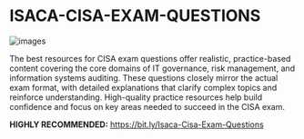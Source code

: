 # ISACA-CISA-EXAM-QUESTIONS

![images](https://github.com/user-attachments/assets/a1ad9129-4894-4f08-82b5-74518e69e36e)

The best resources for CISA exam questions offer realistic, practice-based content covering the core domains of IT governance, risk management, and information systems auditing. These questions closely mirror the actual exam format, with detailed explanations that clarify complex topics and reinforce understanding. High-quality practice resources help build confidence and focus on key areas needed to succeed in the CISA exam.

**HIGHLY RECOMMENDED:** https://bit.ly/Isaca-Cisa-Exam-Questions
